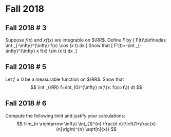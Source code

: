 # Fall 2018


## Fall 2018 # 3
Suppose $f(x)$ and $xf(x)$ are integrable on $\RR$.
Define $F$ by
\[
F(t)\definedas \int _{-\infty}^{\infty} f(x) \cos (x t) dx
\]
Show that 
\[
F'(t)=-\int _{-\infty}^{\infty} x f(x) \sin (x t) dx
.\]



## Fall 2018 # 5
Let $f \geq 0$ be a measurable function on $\RR$.
Show that
$$
\int _{\RR} f=\int_{0}^{\infty} m(\{x: f(x)>t\}) dt
$$

## Fall 2018 # 6
Compute the following limit and justify your calculations:
$$
\lim_{n \rightarrow \infty} \int_{1}^{n} \frac{d x}{\left(1+\frac{x}{n}\right)^{n} \sqrt[n]{x}}
$$
